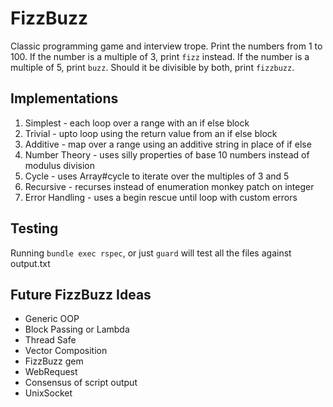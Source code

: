 # FizzBuzz
Classic programming game and interview trope. Print the numbers from 1 to 100. If the number is a multiple of 3, print `fizz` instead. If the number is a multiple of 5, print `buzz`. Should it be divisible by both, print `fizzbuzz`.

## Implementations
1. Simplest - each loop over a range with an if else block
2. Trivial - upto loop using the return value from an if else block
3. Additive - map over a range using an additive string in place of if else
4. Number Theory - uses silly properties of base 10 numbers instead of modulus division
5. Cycle - uses Array#cycle to iterate over the multiples of 3 and 5
6. Recursive - recurses instead of enumeration monkey patch on integer
7. Error Handling - uses a begin rescue until loop with custom errors

## Testing
Running `bundle exec rspec`, or just `guard` will test all the files against output.txt

## Future FizzBuzz Ideas
* Generic OOP
* Block Passing or Lambda
* Thread Safe
* Vector Composition
* FizzBuzz gem
* WebRequest
* Consensus of script output
* UnixSocket
